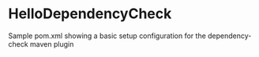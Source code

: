 # HelloDependencyCheck
Sample pom.xml showing a basic setup configuration for the dependency-check maven plugin
